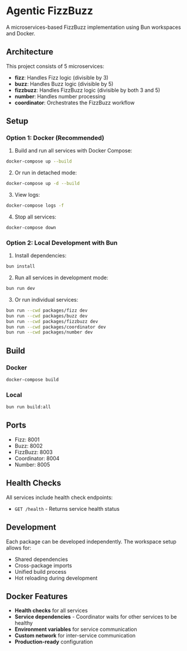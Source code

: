 # Agentic FizzBuzz

A microservices-based FizzBuzz implementation using Bun workspaces and Docker.

## Architecture

This project consists of 5 microservices:

- **fizz**: Handles Fizz logic (divisible by 3)
- **buzz**: Handles Buzz logic (divisible by 5)
- **fizzbuzz**: Handles FizzBuzz logic (divisible by both 3 and 5)
- **number**: Handles number processing
- **coordinator**: Orchestrates the FizzBuzz workflow

## Setup

### Option 1: Docker (Recommended)

1. Build and run all services with Docker Compose:

```bash
docker-compose up --build
```

2. Or run in detached mode:

```bash
docker-compose up -d --build
```

3. View logs:

```bash
docker-compose logs -f
```

4. Stop all services:

```bash
docker-compose down
```

### Option 2: Local Development with Bun

1. Install dependencies:

```bash
bun install
```

2. Run all services in development mode:

```bash
bun run dev
```

3. Or run individual services:

```bash
bun run --cwd packages/fizz dev
bun run --cwd packages/buzz dev
bun run --cwd packages/fizzbuzz dev
bun run --cwd packages/coordinator dev
bun run --cwd packages/number dev
```

## Build

### Docker

```bash
docker-compose build
```

### Local

```bash
bun run build:all
```

## Ports

- Fizz: 8001
- Buzz: 8002
- FizzBuzz: 8003
- Coordinator: 8004
- Number: 8005

## Health Checks

All services include health check endpoints:

- `GET /health` - Returns service health status

## Development

Each package can be developed independently. The workspace setup allows for:

- Shared dependencies
- Cross-package imports
- Unified build process
- Hot reloading during development

## Docker Features

- **Health checks** for all services
- **Service dependencies** - Coordinator waits for other services to be healthy
- **Environment variables** for service communication
- **Custom network** for inter-service communication
- **Production-ready** configuration
